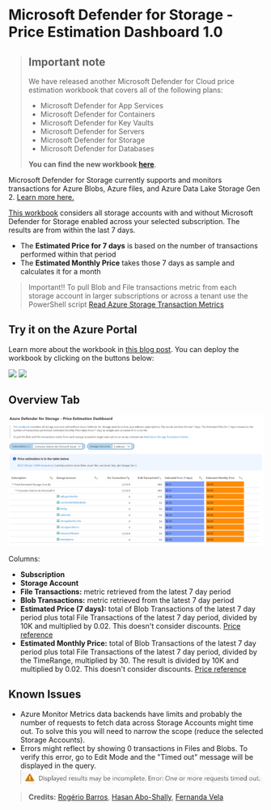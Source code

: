# Microsoft Defender for Storage - Price Estimation Dashboard 1.0

> ## Important note
>  
> We have released another Microsoft Defender for Cloud price estimation workbook that covers all of the following plans:
>
> * Microsoft Defender for App Services
> * Microsoft Defender for Containers
> * Microsoft Defender for Key Vaults
> * Microsoft Defender for Servers
> * Microsoft Defender for Storage
> * Microsoft Defender for Databases
>
> **You can find the new workbook [here](https://github.com/Azure/Microsoft-Defender-for-Cloud/tree/main/Workbooks/Microsoft%20Defender%20for%20Cloud%20Price%20Estimation)**.

Microsoft Defender for Storage currently supports and monitors transactions for Azure Blobs, Azure files, and Azure Data Lake Storage Gen 2. [Learn more here.](https://docs.microsoft.com/en-us/azure/security-center/defender-for-storage-introduction)

[This workbook](https://techcommunity.microsoft.com/t5/microsoft-defender-for-cloud/microsoft-defender-for-storage-price-estimation-dashboard/ba-p/2429724) considers all storage accounts with and without Microsoft Defender for Storage enabled across your selected subscription. The results are from within the last 7 days. 
- The **Estimated Price for 7 days** is based on the number of transactions performed within that period
- The **Estimated Monthly Price** takes those 7 days as sample and calculates it for a month

> Important!! To pull Blob and File transactions metric from each storage account in larger subscriptions or across a tenant use the PowerShell script [Read Azure Storage Transaction Metrics](https://github.com/Azure/Azure-Security-Center/tree/main/Powershell%20scripts/Read%20Azure%20Storage%20Transaction%20Metrics)

## Try it on the Azure Portal
Learn more about the workbook in [this blog post](https://techcommunity.microsoft.com/t5/microsoft-defender-for-cloud/microsoft-defender-for-storage-price-estimation-dashboard/ba-p/2429724). You can deploy the workbook by clicking on the buttons below:

<a href="https://portal.azure.com/#create/Microsoft.Template/uri/https%3A%2F%2Fraw.githubusercontent.com%2FAzure%2FMicrosoft-Defender-for-Cloud%2Fmain%2FWorkbooks%2FMicrosoft%20Defender%20for%20Storage%20Price%20Estimation%2FarmTemplate.json" target="_blank"><img src="https://aka.ms/deploytoazurebutton"/></a>
<a href="https://portal.azure.us/#create/Microsoft.Template/uri/https%3A%2F%2Fraw.githubusercontent.com%2FAzure%2FMicrosoft-Defender-for-Cloud%2Fmain%2FWorkbooks%2FMicrosoft%20Defender%20for%20Storage%20Price%20Estimation%2FarmTemplate.json" target="_blank"><img src="https://aka.ms/deploytoazuregovbutton"/></a>

## Overview Tab
![Image of OverviewTab](ovrvw.png)

Columns:
- **Subscription** 
- **Storage Account**
- **File Transactions:** metric retrieved from the latest 7 day period
- **Blob Transactions:** metric retrieved from the latest 7 day period
- **Estimated Price (7 days):** total of Blob Transactions of the latest 7 day period plus total File Transactions of the latest 7 day period, divided by 10K and multiplied by 0.02. This doesn't consider discounts. [Price reference](https://azure.microsoft.com/en-us/pricing/details/azure-defender/)
- **Estimated Monthly Price:** total of Blob Transactions of the latest 7 day period plus total File Transactions of the latest 7 day period, divided by the TimeRange, multiplied by 30. The result is divided by 10K and multiplied by 0.02. This doesn't consider discounts. [Price reference](https://azure.microsoft.com/en-us/pricing/details/azure-defender/)

## Known Issues
- Azure Monitor Metrics data backends have limits and probably the number of requests to fetch data across Storage Accounts might time out. To solve this you will need to narrow the scope (reduce the selected Storage Accounts). 
- Errors might reflect by showing 0 transactions in Files and Blobs. To verify this error, go to Edit Mode and the "Timed out" message will be displayed in the query. 
![Image of Error](error.jpg)


> **Credits:** [Rogério Barros](https://www.linkedin.com/in/rogeriotbarros/), [Hasan Abo-Shally](https://www.linkedin.com/in/hasanaboshally/), [Fernanda Vela](https://www.linkedin.com/in/mfvelah/)

